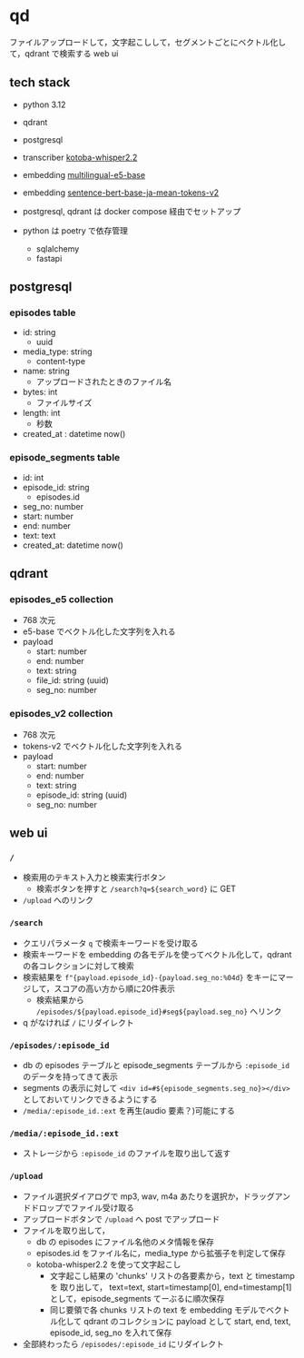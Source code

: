 # qd

ファイルアップロードして，文字起こしして，セグメントごとにベクトル化して，qdrant で検索する web ui

## tech stack

- python 3.12
- qdrant
- postgresql
- transcriber [kotoba-whisper2.2](https://huggingface.co/kotoba-tech/kotoba-whisper-v2.2)
- embedding [multilingual-e5-base](https://huggingface.co/intfloat/multilingual-e5-base)
- embedding [sentence-bert-base-ja-mean-tokens-v2](https://huggingface.co/sonoisa/sentence-bert-base-ja-mean-tokens-v2)

- postgresql, qdrant は docker compose 経由でセットアップ
- python は poetry で依存管理
  - sqlalchemy
  - fastapi

## postgresql

### episodes table

- id: string
  - uuid
- media_type: string
  - content-type
- name: string
  - アップロードされたときのファイル名
- bytes: int
  - ファイルサイズ
- length: int
  - 秒数
- created_at : datetime now()

### episode_segments table

- id: int
- episode_id: string
  - episodes.id
- seg_no: number
- start: number
- end: number
- text: text
- created_at: datetime now()

## qdrant

### episodes_e5 collection

- 768 次元
- e5-base でベクトル化した文字列を入れる
- payload
  - start: number
  - end: number
  - text: string
  - file_id: string (uuid)
  - seg_no: number

### episodes_v2 collection

- 768 次元
- tokens-v2 でベクトル化した文字列を入れる
- payload
  - start: number
  - end: number
  - text: string
  - episode_id: string (uuid)
  - seg_no: number

## web ui

### `/`

- 検索用のテキスト入力と検索実行ボタン
  - 検索ボタンを押すと `/search?q=${search_word}` に GET
- `/upload` へのリンク

### `/search`

- クエリパラメータ `q` で検索キーワードを受け取る
- 検索キーワードを embedding の各モデルを使ってベクトル化して，qdrant の各コレクションに対して検索
- 検索結果を `f"{payload.episode_id}-{payload.seg_no:%04d}` をキーにマージして，スコアの高い方から順に20件表示
  - 検索結果から `/episodes/${payload.episode_id}#seg${payload.seg_no}` へリンク
- q がなければ `/` にリダイレクト

### `/episodes/:episode_id`

- db の episodes テーブルと episode_segments テーブルから `:episode_id` のデータを持ってきて表示
- segments の表示に対して `<div id=#${episode_segments.seg_no}></div>` としておいてリンクできるようにする
- `/media/:episode_id.:ext` を再生(audio 要素？)可能にする

### `/media/:episode_id.:ext`

- ストレージから `:episode_id` のファイルを取り出して返す

### `/upload`

- ファイル選択ダイアログで mp3, wav, m4a あたりを選択か，ドラッグアンドドロップでファイル受け取る
- アップロードボタンで `/upload` へ post でアップロード
- ファイルを取り出して，
  - db の episodes にファイル名他のメタ情報を保存
  - episodes.id をファイル名に，media_type から拡張子を判定して保存
  - kotoba-whisper2.2 を使って文字起こし
    - 文字起こし結果の 'chunks' リストの各要素から，text と timestamp を 取り出して， text=text, start=timestamp[0], end=timestamp[1] として，episode_segments てーぶるに順次保存
    - 同じ要領で各 chunks リストの text を embedding モデルでベクトル化して qdrant のコレクションに payload として start, end, text, episode_id, seg_no を入れて保存
- 全部終わったら `/episodes/:episode_id` にリダイレクト
